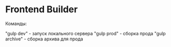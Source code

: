 # Frontend Builder

Команды:

"gulp dev" - запуск локального сервера
"gulp prod" - сборка прода
"gulp archive" - сборка архива для прода

